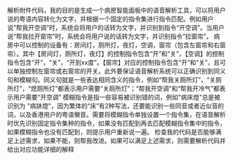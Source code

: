 解析附件代码，我的目的是生成一个病房智能面板中的语音解析工具，可以将用户说的粤语内容转化为文字，并根据一个固定的指令集进行指令匹配。例如用户说“帮我开空调”时，系统会将用户的话转为文字，并识别到指令“开空调”。当用户说“帮我拉开窗帘”时，系统会将用户说的话转为文字，并识别指令“拉窗帘”。
病房中可以控制的设备有：房间灯，厕所灯，夜灯，空调，窗帘（包含左窗帘和右窗帘）。其中【房间灯，厕所灯，夜灯】的控制指令包含“开”和“关”，【空调】的控制指令包含“开”，“关”，“开到xx度”。【窗帘】对应的控制指令包含“开”和“关”，且可以单独控制左窗帘或右窗帘的开关。此外要保证语音解析系统可以正确识别到同义句和模糊句。同义句就是一些表达相同含义的指令，例如“帮我关厕所灯”，“关厕所灯”，“熄厕所灯”都表示用户需要“关厕所灯”；“帮我开空调”和“帮我开冷气”都表示用户需要“开空调”
模糊指令是指一些容易被识别错的词，例如"病床燈"总是被识别为 "病牀燈"，因为繁体的“床”有2种写法，还要能识别一些同音或者近似音的词，以及香港用户的粤语懒音。需要将模糊指令单独设置一个指令集，在语音解析时优先识别固定指令集种的指令，如果没有匹配到再去匹配模糊指令集中的指令，如果模糊指令也没有匹配到，则提示用户重新说一遍。
检查我的代码是否能够满足上述需求，如果不能，则帮我改进。如果可以满足上述需求，则需要解析代码并给出对应功能详细的解释